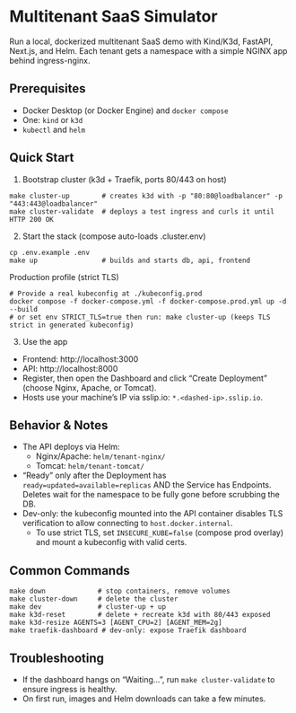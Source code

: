 # Multitenant SaaS Simulator

Run a local, dockerized multitenant SaaS demo with Kind/K3d, FastAPI, Next.js, and Helm. Each tenant gets a namespace with a simple NGINX app behind ingress-nginx.

## Prerequisites
- Docker Desktop (or Docker Engine) and `docker compose`
- One: `kind` or `k3d`
- `kubectl` and `helm`

## Quick Start
1) Bootstrap cluster (k3d + Traefik, ports 80/443 on host)
```
make cluster-up        # creates k3d with -p "80:80@loadbalancer" -p "443:443@loadbalancer"
make cluster-validate  # deploys a test ingress and curls it until HTTP 200 OK
```

2) Start the stack (compose auto-loads .cluster.env)
```
cp .env.example .env
make up                # builds and starts db, api, frontend
```

Production profile (strict TLS)
```
# Provide a real kubeconfig at ./kubeconfig.prod
docker compose -f docker-compose.yml -f docker-compose.prod.yml up -d --build
# or set env STRICT_TLS=true then run: make cluster-up (keeps TLS strict in generated kubeconfig)
```

3) Use the app
- Frontend: http://localhost:3000
- API: http://localhost:8000
- Register, then open the Dashboard and click “Create Deployment” (choose Nginx, Apache, or Tomcat).
- Hosts use your machine’s IP via sslip.io: `*.<dashed-ip>.sslip.io`.

## Behavior & Notes
- The API deploys via Helm:
  - Nginx/Apache: `helm/tenant-nginx/`
  - Tomcat: `helm/tenant-tomcat/`
- “Ready” only after the Deployment has `ready=updated=available=replicas` AND the Service has Endpoints. Deletes wait for the namespace to be fully gone before scrubbing the DB.
- Dev-only: the kubeconfig mounted into the API container disables TLS verification to allow connecting to `host.docker.internal`.
  - To use strict TLS, set `INSECURE_KUBE=false` (compose prod overlay) and mount a kubeconfig with valid certs.

## Common Commands
```
make down             # stop containers, remove volumes
make cluster-down     # delete the cluster
make dev              # cluster-up + up
make k3d-reset        # delete + recreate k3d with 80/443 exposed
make k3d-resize AGENTS=3 [AGENT_CPU=2] [AGENT_MEM=2g]
make traefik-dashboard # dev-only: expose Traefik dashboard
```

## Troubleshooting
- If the dashboard hangs on “Waiting…”, run `make cluster-validate` to ensure ingress is healthy.
- On first run, images and Helm downloads can take a few minutes.
